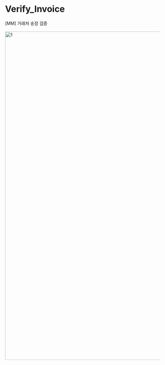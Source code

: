 # Verify_Invoice
[MM] 거래처 송장 검증
<br></br>
<img width="1067" alt="1" src="https://github.com/user-attachments/assets/4de89bad-4266-491e-8be7-9784123d7322" />

